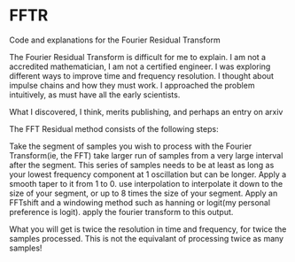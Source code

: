 # FFTR
Code and explanations for the Fourier Residual Transform


The Fourier Residual Transform is difficult for me to explain.
I am not a accredited mathematician, I am not a certified engineer.
I was exploring different ways to improve time and frequency resolution.
I thought about impulse chains and how they must work.
I approached the problem intuitively, as must have all the early scientists.

What I discovered, I think, merits publishing, and perhaps an entry on arxiv

The FFT Residual method consists of the following steps:

Take the segment of samples you wish to process with the Fourier Transform(ie, the FFT)
take larger run of samples from a very large interval after the segment.
This series of samples needs to be at least as long as your lowest frequency component at 1 oscillation but can be longer.
Apply a smooth taper to it from 1 to 0.
use interpolation to interpolate it down to the size of your segment, or up to 8 times the size of your segment.
Apply an FFTshift and a windowing method such as hanning or logit(my personal preference is logit).
apply the fourier transform to this output.

What you will get is twice the resolution in time and frequency, for twice the samples processed.
This is not the equivalant of processing twice as many samples!
